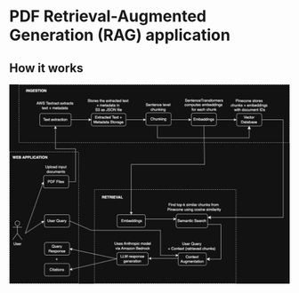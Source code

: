# PDF Retrieval-Augmented Generation (RAG) application

## How it works

![Architecture Diagram](RAG_app_architecture_diagram.jpg)

